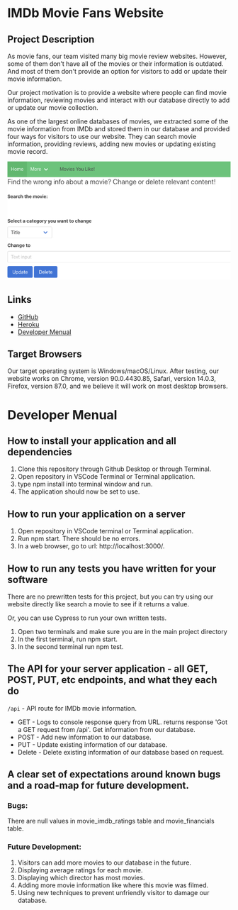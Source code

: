 # IMDb Movie Fans Website

## Project Description

As movie fans, our team visited many big movie review websites. However, some of them don’t have all of the movies or their information is outdated. And most of them don't provide an option for visitors to add or update their movie information.

Our project motivation is to provide a website where people can find movie information, reviewing movies and interact with our database directly to add or update our movie collection.

As one of the largest online databases of movies, we extracted some of the movie information from IMDb and stored them in our database and provided four ways for visitors to use our website. They can search movie information, providing reviews, adding new movies or updating existing movie record.

![image](https://github.com/xqiao30/Group11-Final-INST377SP2021/blob/main/Heroku_AddPage.png)
    
## Links
    
* [GitHub](https://github.com/xqiao30/Group11-Final-INST377SP2021) 
* [Heroku](https://peaceful-bayou-21239.herokuapp.com/) 
* [Developer Menual](https://github.com/xqiao30/Group11-Final-INST377SP2021#developer-manual) 

## Target Browsers

Our target operating system is Windows/macOS/Linux. After testing, our website works on Chrome, version 90.0.4430.85, Safari, version 14.0.3, Firefox, version 87.0, and we believe it will work on most desktop browsers.

# Developer Menual

## How to install your application and all dependencies

1. Clone this repository through Github Desktop or through Terminal.
2. Open repository in VSCode Terminal or Terminal application.
3. type npm install into terminal window and run.
4. The application should now be set to use.

## How to run your application on a server

1. Open repository in VSCode terminal or Terminal application.
2. Run npm start. There should be no errors.
3. In a web browser, go to url: http://localhost:3000/.

## How to run any tests you have written for your software

There are no prewritten tests for this project, but you can try using 
our website directly like search a movie to see if it returns a value.

Or, you can use Cypress to run your own written tests.
1. Open two terminals and make sure you are in the main project directory
2. In the first terminal, run npm start.
3. In the second terminal run npm test.

## The API for your server application - all GET, POST, PUT, etc endpoints, and what they each do

```/api``` - API route for IMDb movie information.
* GET - Logs to console response query from URL. returns response 'Got a GET request from /api'. Get information from our database.
* POST - Add new information to our database.
* PUT - Update existing information of our database.
* Delete - Delete existing information of our database based on request.

## A clear set of expectations around known bugs and a road-map for future development.
### Bugs:
    
There are null values in movie_imdb_ratings table and movie_financials table.

### Future Development:

1. Visitors can add more movies to our database in the future.
2. Displaying average ratings for each movie.
3. Displaying which director has most movies.
4. Adding more movie information like where this movie was filmed.
5. Using new techniques to prevent unfriendly visitor to damage our database.
